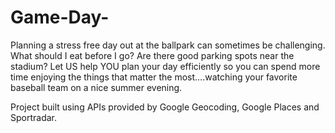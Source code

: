 # Game-Day-

<p> Planning a stress free day out at the ballpark can sometimes be challenging. What should I eat before I go? Are there good parking spots near the stadium? Let US help YOU plan your day efficiently so you can spend more time enjoying the things that matter the most….watching your favorite baseball team on a nice summer evening.</p>

<p> Project built using APIs provided by Google Geocoding, Google Places and Sportradar. </p>